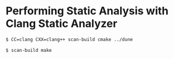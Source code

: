 Performing Static Analysis with Clang Static Analyzer
====================================================

```sh
$ CC=clang CXX=clang++ scan-build cmake ../dune
```

```sh
$ scan-build make
```
